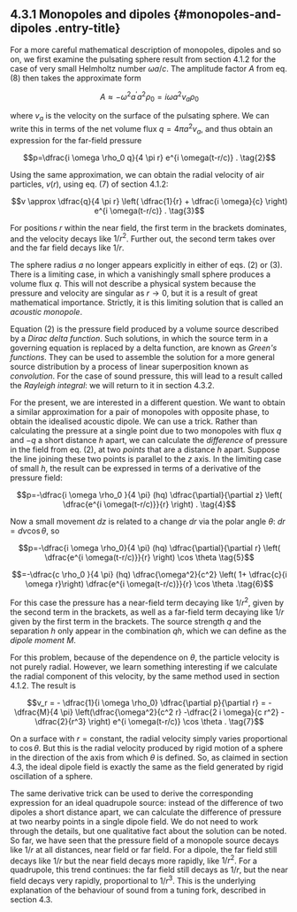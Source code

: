 ## 4.3.1 Monopoles and dipoles {#monopoles-and-dipoles .entry-title}

For a more careful mathematical description of monopoles, dipoles and so
on, we first examine the pulsating sphere result from section 4.1.2 for
the case of very small Helmholtz number $\omega a/c$. The amplitude
factor $A$ from eq. (8) then takes the approximate form

$$A \approx -\omega^2 a^{\prime} a^2 \rho_0 = i \omega a^2 v_a \rho_0
\tag{1}$$

where $v_a$ is the velocity on the surface of the pulsating sphere. We
can write this in terms of the net volume flux $q=4 \pi a^2 v_a$,
and thus obtain an expression for the far-field pressure

$$p=\dfrac{i \omega \rho_0 q}{4 \pi r} e^{i \omega(t-r/c)} .
\tag{2}$$

Using the same approximation, we can obtain the radial velocity of air
particles, $v(r)$, using eq. (7) of section 4.1.2:

$$v \approx \dfrac{q}{4 \pi r} \left( \dfrac{1}{r} + \dfrac{i
\omega}{c} \right) e^{i \omega(t-r/c)} . \tag{3}$$

For positions $r$ within the near field, the first term in the
brackets dominates, and the velocity decays like $1/r^2$. Further
out, the second term takes over and the far field decays like $1/r$.

The sphere radius $a$ no longer appears explicitly in either of eqs.
(2) or (3). There is a limiting case, in which a vanishingly small
sphere produces a volume flux $q$. This will not describe a physical
system because the pressure and velocity are singular as $r
\rightarrow 0$, but it is a result of great mathematical importance.
Strictly, it is this limiting solution that is called an *acoustic
monopole*.

Equation (2) is the pressure field produced by a volume source described
by a *Dirac delta function*. Such solutions, in which the source term in
a governing equation is replaced by a delta function, are known as
*Green's functions*. They can be used to assemble the solution for a
more general source distribution by a process of linear superposition
known as *convolution*. For the case of sound pressure, this will lead
to a result called the *Rayleigh integral*: we will return to it in
section 4.3.2.

For the present, we are interested in a different question. We want to
obtain a similar approximation for a pair of monopoles with opposite
phase, to obtain the idealised acoustic dipole. We can use a trick.
Rather than calculating the pressure at a single point due to two
monopoles with flux $q$ and $-q$ a short distance $h$ apart, we
can calculate the *difference* of pressure in the field from eq. (2), at
two *points* that are a distance $h$ apart. Suppose the line joining
these two points is parallel to the $z$ axis. In the limiting case of
small $h$, the result can be expressed in terms of a derivative of the
pressure field:

$$p=-\dfrac{i \omega \rho_0 }{4 \pi} (hq)
\dfrac{\partial}{\partial z} \left( \dfrac{e^{i
\omega(t-r/c)}}{r} \right) . \tag{4}$$

Now a small movement $dz$ is related to a change $dr$ via the polar
angle $\theta$: $dr=dv \cos \theta$, so

$$p=-\dfrac{i \omega \rho_0}{4 \pi} (hq)
\dfrac{\partial}{\partial r} \left( \dfrac{e^{i
\omega(t-r/c)}}{r} \right) \cos \theta \tag{5}$$

$$=-\dfrac{c \rho_0 }{4 \pi} (hq) \dfrac{\omega^2}{c^2} \left(
1+ \dfrac{c}{i \omega r}\right) \dfrac{e^{i \omega(t-r/c)}}{r}
\cos \theta .\tag{6}$$

For this case the pressure has a near-field term decaying like
$1/r^2$, given by the second term in the brackets, as well as a
far-field term decaying like $1/r$ given by the first term in the
brackets. The source strength $q$ and the separation $h$ only appear
in the combination $qh$, which we can define as the *dipole moment*
$M$.

For this problem, because of the dependence on $\theta$, the particle
velocity is not purely radial. However, we learn something interesting
if we calculate the radial component of this velocity, by the same
method used in section 4.1.2. The result is

$$v_r = - \dfrac{1}{i \omega \rho_0} \dfrac{\partial
p}{\partial r} = -\dfrac{M}{4 \pi} \left(\dfrac{\omega^2}{c^2 r}
-\dfrac{2 i \omega}{c r^2} -\dfrac{2}{r^3} \right) e^{i
\omega(t-r/c)} \cos \theta . \tag{7}$$

On a surface with $r=\mathrm{constant}$, the radial velocity simply
varies proportional to $\cos \theta$. But this is the radial
velocity produced by rigid motion of a sphere in the direction of the
axis from which $\theta$ is defined. So, as claimed in section 4.3,
the ideal dipole field is exactly the same as the field generated by
rigid oscillation of a sphere.

The same derivative trick can be used to derive the corresponding
expression for an ideal quadrupole source: instead of the difference of
two dipoles a short distance apart, we can calculate the difference of
pressure at two nearby points in a single dipole field. We do not need
to work through the details, but one qualitative fact about the solution
can be noted. So far, we have seen that the pressure field of a monopole
source decays like $1/r$ at all distances, near field or far field.
For a dipole, the far field still decays like $1/r$ but the near field
decays more rapidly, like $1/r^2$. For a quadrupole, this trend
continues: the far field still decays as $1/r$, but the near field
decays very rapidly, proportional to $1/r^3$. This is the underlying
explanation of the behaviour of sound from a tuning fork, described in
section 4.3.
